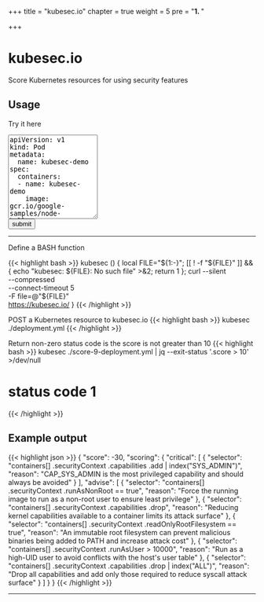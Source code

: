 +++
title = "kubesec.io"
chapter = true
weight = 5
pre = "<b>1. </b>"

+++

# kubesec.io

Score Kubernetes resources for using security features

## Usage

Try it here

<textarea rows=11 name="file" form="usrform" >
apiVersion: v1
kind: Pod
metadata:
  name: kubesec-demo
spec:
  containers:
  - name: kubesec-demo
    image: gcr.io/google-samples/node-hello:1.0
    securityContext:
      readOnlyRootFilesystem: true
</textarea>
<form action="/"  method="post" enctype="multipart/form-data" id="usrform">
  <input type="hidden" value="webfile" name="filename" />
  <input type="submit" value="submit" id="submit" class="btn btn-default">
</form>

---

<!--
-->

Define a BASH function

{{< highlight bash >}}
kubesec ()
{
    local FILE="${1:-}";
    [[ ! -f "${FILE}" ]] && {
        echo "kubesec: ${FILE}: No such file" >&2;
        return 1
    };
    curl --silent \
      --compressed \
      --connect-timeout 5 \
      -F file=@"${FILE}" \
      https://kubesec.io/
}
{{< /highlight >}}

POST a Kubernetes resource to kubesec.io
{{< highlight bash >}}
kubesec ./deployment.yml
{{< /highlight >}}

Return non-zero status code is the score is not greater than 10
{{< highlight bash >}}
kubesec ./score-9-deployment.yml | jq --exit-status '.score > 10' >/dev/null
# status code 1
{{< /highlight >}}

## Example output
{{< highlight json >}}
{
  "score": -30,
  "scoring": {
    "critical": [
      {
        "selector": "containers[] .securityContext .capabilities .add | index(\"SYS_ADMIN\")",
        "reason": "CAP_SYS_ADMIN is the most privileged capability and should always be avoided"
      }
    ],
    "advise": [
      {
        "selector": "containers[] .securityContext .runAsNonRoot == true",
        "reason": "Force the running image to run as a non-root user to ensure least privilege"
      },
      {
        "selector": "containers[] .securityContext .capabilities .drop",
        "reason": "Reducing kernel capabilities available to a container limits its attack surface"
      },
      {
        "selector": "containers[] .securityContext .readOnlyRootFilesystem == true",
        "reason": "An immutable root filesystem can prevent malicious binaries being added to PATH and increase attack cost"
      },
      {
        "selector": "containers[] .securityContext .runAsUser > 10000",
        "reason": "Run as a high-UID user to avoid conflicts with the host's user table"
      },
      {
        "selector": "containers[] .securityContext .capabilities .drop | index(\"ALL\")",
        "reason": "Drop all capabilities and add only those required to reduce syscall attack surface"
      }
    ]
  }
}
{{< /highlight >}}

---
